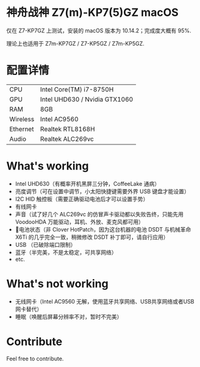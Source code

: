 # 神舟战神 Z7(m)-KP7(5)GZ macOS

仅在 Z7-KP7GZ 上测试，安装的 macOS 版本为 10.14.2；完成度大概有 95%.

理论上也适用于 Z7m-KP7GZ / Z7-KP5GZ / Z7m-KP5GZ.

# 配置详情

| | |
|--|--|
| CPU | Intel Core(TM) i7-8750H | 
| GPU | Intel UHD630 / Nvidia GTX1060
| RAM | 8GB |
| Wireless | Intel AC9560 |
| Ethernet | Realtek RTL8168H |
| Audio | Realtek ALC269vc |

# What's working

- Intel UHD630（有概率开机黑屏三分钟，CoffeeLake 通病）
- 亮度调节（可在设置中调节，小太阳快捷键需要外界 USB 键盘才能设置）
- I2C HID 触控板（需要正确驱动电池后才可以设置手势）
- 有线网卡
- 声音（试了好几个 ALC269vc 的仿冒声卡驱动都以失败告终，只能先用 VoodooHDA 万能驱动，耳机、外放、麦克风都可用）
- 电池状态（非 Clover HotPatch，因为这台机器的电池 DSDT 与机械革命 X6Ti 的几乎完全一致，稍微修改 DSDT 补丁即可，请自行应用）
- USB （已破除端口限制）
- 蓝牙（半完美，不是太稳定，可共享网络）
- etc.

# What's not working

- 无线网卡（Intel AC9560 无解，使用蓝牙共享网络、USB共享网络或者USB网卡替代）
- 睡眠（唤醒后屏幕分辨率不对，暂时不完美）

# Contribute

Feel free to contribute.